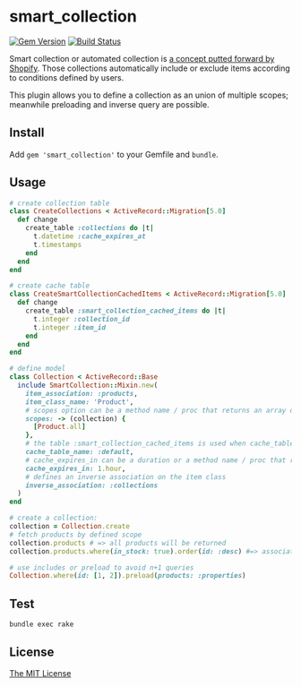 # smart_collection

[![Gem Version](https://badge.fury.io/rb/smart_collection.svg)](https://badge.fury.io/rb/smart_collection) [![Build Status](https://travis-ci.org/CicholGricenchos/smart_collection.svg?branch=master)](https://travis-ci.org/CicholGricenchos/smart_collection)

Smart collection or automated collection is [a concept putted forward by Shopify](https://help.shopify.com/en/manual/products/collections/automated-collections). Those collections automatically include or exclude items according to conditions defined by users.

This plugin allows you to define a collection as an union of multiple scopes; meanwhile preloading and inverse query are possible.

Install
------

Add `gem 'smart_collection'` to your Gemfile and `bundle`.

Usage
------

```ruby
# create collection table
class CreateCollections < ActiveRecord::Migration[5.0]
  def change
    create_table :collections do |t|
      t.datetime :cache_expires_at
      t.timestamps
    end
  end
end

# create cache table
class CreateSmartCollectionCachedItems < ActiveRecord::Migration[5.0]
  def change
    create_table :smart_collection_cached_items do |t|
      t.integer :collection_id
      t.integer :item_id
    end
  end
end

# define model
class Collection < ActiveRecord::Base
  include SmartCollection::Mixin.new(
    item_association: :products,
    item_class_name: 'Product',
    # scopes option can be a method name / proc that returns an array of scopes
    scopes: -> (collection) {
      [Product.all]
    },
    # the table :smart_collection_cached_items is used when cache_table_name setted :default
    cache_table_name: :default,
    # cache_expires_in can be a duration or a method name / proc that returns a duration
    cache_expires_in: 1.hour,
    # defines an inverse association on the item class
    inverse_association: :collections
  )
end
```

```ruby
# create a collection:
collection = Collection.create
# fetch products by defined scope
collection.products # => all products will be returned
collection.products.where(in_stock: true).order(id: :desc) #=> association returns a scope
```

```ruby
# use includes or preload to avoid n+1 queries
Collection.where(id: [1, 2]).preload(products: :properties)
```

Test
------
```shell
bundle exec rake
```

License
------

[The MIT License](https://opensource.org/licenses/MIT)
